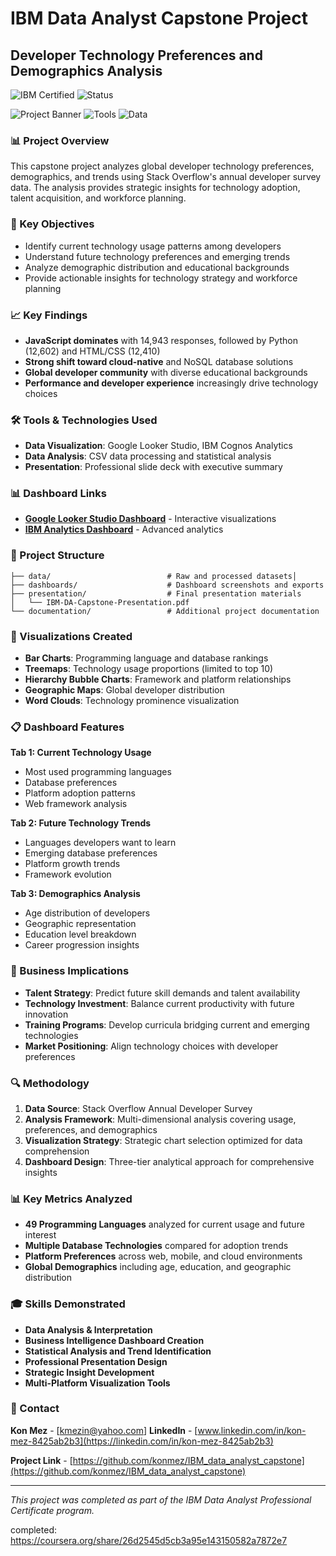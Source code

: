 # IBM Data Analyst Capstone Project
## Developer Technology Preferences and Demographics Analysis



![IBM Certified](https://img.shields.io/badge/IBM-Data%20Analyst%20Certificate-blue)
![Status](https://img.shields.io/badge/Status-Complete-green)

![Project Banner](https://img.shields.io/badge/IBM-Data%20Analyst%20Capstone-blue)
![Tools](https://img.shields.io/badge/Tools-Google%20Looker%20Studio%2C%20IBM%20Analytics-green)
![Data](https://img.shields.io/badge/Data-Stack%20Overflow%20Survey-orange)

### 📊 Project Overview
This capstone project analyzes global developer technology preferences, demographics, and trends using Stack Overflow's annual developer survey data. The analysis provides strategic insights for technology adoption, talent acquisition, and workforce planning.

### 🎯 Key Objectives
- Identify current technology usage patterns among developers
- Understand future technology preferences and emerging trends  
- Analyze demographic distribution and educational backgrounds
- Provide actionable insights for technology strategy and workforce planning

### 📈 Key Findings
- **JavaScript dominates** with 14,943 responses, followed by Python (12,602) and HTML/CSS (12,410)
- **Strong shift toward cloud-native** and NoSQL database solutions
- **Global developer community** with diverse educational backgrounds
- **Performance and developer experience** increasingly drive technology choices

### 🛠️ Tools & Technologies Used
- **Data Visualization**: Google Looker Studio, IBM Cognos Analytics
- **Data Analysis**: CSV data processing and statistical analysis
- **Presentation**: Professional slide deck with executive summary

### 📊 Dashboard Links
- [**Google Looker Studio Dashboard**](https://lookerstudio.google.com/reporting/aa255d66-f2d3-431a-a0bc-a30480b18bc0) - Interactive visualizations
- [**IBM Analytics Dashboard**](https://eu1.ca.analytics.ibm.com/bi/?perspective=dashboard&pathRef=.my_folders%2FFAcapstone%2B%25281%2529%2FFA_attempt2_dashb-v1&action=view&mode=dashboard&subView=model000001974b4ce3b0_00000002) - Advanced analytics

### 📁 Project Structure
```
├── data/                          # Raw and processed datasets│  
├── dashboards/                    # Dashboard screenshots and exports
├── presentation/                  # Final presentation materials
│   └── IBM-DA-Capstone-Presentation.pdf
└── documentation/                 # Additional project documentation
```

### 🎨 Visualizations Created
- **Bar Charts**: Programming language and database rankings
- **Treemaps**: Technology usage proportions (limited to top 10)
- **Hierarchy Bubble Charts**: Framework and platform relationships
- **Geographic Maps**: Global developer distribution
- **Word Clouds**: Technology prominence visualization

### 📋 Dashboard Features
**Tab 1: Current Technology Usage**
- Most used programming languages
- Database preferences
- Platform adoption patterns
- Web framework analysis

**Tab 2: Future Technology Trends** 
- Languages developers want to learn
- Emerging database preferences
- Platform growth trends
- Framework evolution

**Tab 3: Demographics Analysis**
- Age distribution of developers
- Geographic representation
- Education level breakdown
- Career progression insights

### 💼 Business Implications
- **Talent Strategy**: Predict future skill demands and talent availability
- **Technology Investment**: Balance current productivity with future innovation
- **Training Programs**: Develop curricula bridging current and emerging technologies  
- **Market Positioning**: Align technology choices with developer preferences

### 🔍 Methodology
1. **Data Source**: Stack Overflow Annual Developer Survey
2. **Analysis Framework**: Multi-dimensional analysis covering usage, preferences, and demographics
3. **Visualization Strategy**: Strategic chart selection optimized for data comprehension
4. **Dashboard Design**: Three-tier analytical approach for comprehensive insights

### 📊 Key Metrics Analyzed
- **49 Programming Languages** analyzed for current usage and future interest
- **Multiple Database Technologies** compared for adoption trends
- **Platform Preferences** across web, mobile, and cloud environments
- **Global Demographics** including age, education, and geographic distribution

### 🎓 Skills Demonstrated
- **Data Analysis & Interpretation**
- **Business Intelligence Dashboard Creation**
- **Statistical Analysis and Trend Identification**
- **Professional Presentation Design**
- **Strategic Insight Development**
- **Multi-Platform Visualization Tools**

### 📧 Contact
**Kon Mez** - [kmezin@yahoo.com]
**LinkedIn** - [www.linkedin.com/in/kon-mez-8425ab2b3](https://linkedin.com/in/kon-mez-8425ab2b3)

**Project Link** - [https://github.com/konmez/IBM_data_analyst_capstone](https://github.com/konmez/IBM_data_analyst_capstone)

---
*This project was completed as part of the IBM Data Analyst Professional Certificate program.*

completed:
https://coursera.org/share/26d2545d5cb3a95e143150582a7872e7
